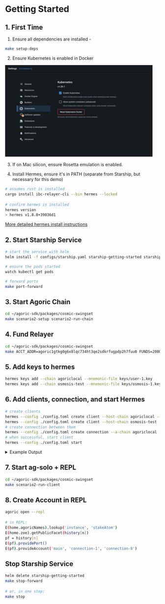 # Getting Started

## 1. First Time

1. Ensure all dependencies are installed - 
```bash
make setup-deps
```

2. Ensure Kubernetes is enabled in Docker

<img src="./docker-desktop-kubernetes.png" width="480px"></img>

3. If on Mac silicon, ensure Rosetta emulation is enabled.

4. Install Hermes, ensure it's in PATH (separate from Starship, but necessary for this demo)

```bash
# assumes rust is installed
cargo install ibc-relayer-cli --bin hermes --locked

# confirm hermes is installed
hermes version
> hermes v1.8.0+39036d1
```
[More detailed hermes install instructions](https://hermes.informal.systems/quick-start/installation.html#install-via-cargo)


## 2. Start Starship Service
```bash
# start the service with helm
helm install -f configs/starship.yaml starship-getting-started starship/devnet --version 0.1.48
```

```bash
# ensure the pods started
watch kubectl get pods
```

```bash
# forward ports
make port-forward
```

## 3. Start Agoric Chain

```bash
cd ~/agoric-sdk/packages/cosmic-swingset
make scenario2-setup scenario2-run-chain
```

## 4. Fund Relayer
```bash
cd ~/agoric-sdk/packages/cosmic-swingset
make ACCT_ADDR=agoric1gtkg0g6x8lqc734ht3qe2sdkrfugpdp2h7fuu0 FUNDS=2000000ubld fund-acct
```

## 5. Add keys to hermes
```bash
hermes keys add --chain agoriclocal --mnemonic-file keys/user-1.key
hermes keys add --chain osmosis-test --mnemonic-file keys/osmosis-1.key
```

## 6. Add clients, connection, and start Hermes
```bash
# create clients
hermes --config ./config.toml create client --host-chain agoriclocal --reference-chain osmosis-test
hermes --config ./config.toml create client --host-chain osmosis-test --reference-chain agoriclocal
# create connection between them
hermes --config ./config.toml create connection --a-chain agoriclocal --b-chain osmosis-test
# when successful, start client
hermes --config ./config.toml start
```

<details>
  <summary>Example Output</summary>

  ```bash
  $ hermes --config ./config.toml create client --host-chain agoriclocal --reference-chain osmosis-test
  SUCCESS CreateClient(
      CreateClient(
          Attributes {
              client_id: ClientId(
                  "07-tendermint-0",
              ),
              client_type: Tendermint,
              consensus_height: Height {
                  revision: 0,
                  height: 148,
              },
          },
      ),
  )
  ```
  ```bash
  $ hermes --config ./config.toml create client --host-chain osmosis-test --reference-chain agoriclocal
  SUCCESS CreateClient(
      CreateClient(
          Attributes {
              client_id: ClientId(
                  "07-tendermint-1",
              ),
              client_type: Tendermint,
              consensus_height: Height {
                  revision: 0,
                  height: 27,
              },
          },
      ),
  )
  ```
  ```bash
  $ hermes create connection --a-chain agoriclocal --b-chain osmosis-test
  INFO ThreadId(01) 🥂 agoriclocal => OpenInitConnection(OpenInit { Attributes { connection_id: connection-0, client_id: 07-tendermint-1, counterparty_connection_id: None, counterparty_client_id: 07-tendermint-2 } }) at height 0-30
  INFO ThreadId(01) 🥂 osmosis-test => OpenTryConnection(OpenTry { Attributes { connection_id: connection-1, client_id: 07-tendermint-2, counterparty_connection_id: connection-0, counterparty_client_id: 07-tendermint-1 } }) at height 0-185
  INFO ThreadId(01) 🥂 agoriclocal => OpenAckConnection(OpenAck { Attributes { connection_id: connection-0, client_id: 07-tendermint-1, counterparty_connection_id: connection-1, counterparty_client_id: 07-tendermint-2 } }) at height 0-34
  INFO ThreadId(01) 🥂 osmosis-test => OpenConfirmConnection(OpenConfirm { Attributes { connection_id: connection-1, client_id: 07-tendermint-2, counterparty_connection_id: connection-0, counterparty_client_id: 07-tendermint-1 } }) at height 0-203
  INFO ThreadId(01) connection handshake already finished for Connection { delay_period: 0ns, a_side: ConnectionSide { chain: BaseChainHandle { chain_id: agoriclocal }, client_id: 07-tendermint-1, connection_id: connection-0 }, b_side: ConnectionSide { chain: BaseChainHandle { chain_id: osmosis-test }, client_id: 07-tendermint-2, connection_id: connection-1 } }
  SUCCESS Connection {
      delay_period: 0ns,
      a_side: ConnectionSide {
          chain: BaseChainHandle {
              chain_id: ChainId {
                  id: "agoriclocal",
                  version: 0,
              },
              runtime_sender: Sender { .. },
          },
          client_id: ClientId(
              "07-tendermint-1",
          ),
          connection_id: Some(
              ConnectionId(
                  "connection-0", // controllerConnectionId
              ),
          ),
      },
      b_side: ConnectionSide {
          chain: BaseChainHandle {
              chain_id: ChainId {
                  id: "osmosis-test",
                  version: 0,
              },
              runtime_sender: Sender { .. },
          },
          client_id: ClientId(
              "07-tendermint-2",
          ),
          connection_id: Some(
              ConnectionId(
                  "connection-1", // hostConnectionId
              ),
          ),
      },
  }
  ```
</details>

## 7. Start ag-solo + REPL 
```bash
cd ~/agoric-sdk/packages/cosmic-swingset
make scenario2-run-client
```

## 8. Create Account in REPL
```bash
agoric open --repl

# in REPL:
E(home.agoricNames).lookup('instance', 'stakeAtom')
E(home.zoe).getPublicFacet(history[n])
pf = history[n]
E(pf).providePort()
E(pf).provideAccount('main', 'connection-1', 'connection-0')
```


## Stop Starship Service
```bash
helm delete starship-getting-started
make stop-forward

# or, in one step:
make stop
```
